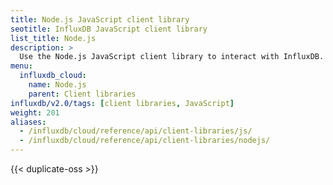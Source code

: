 ```yaml
---
title: Node.js JavaScript client library
seotitle: InfluxDB JavaScript client library
list_title: Node.js
description: >
  Use the Node.js JavaScript client library to interact with InfluxDB.
menu:
  influxdb_cloud:
    name: Node.js
    parent: Client libraries
influxdb/v2.0/tags: [client libraries, JavaScript]
weight: 201
aliases:
  - /influxdb/cloud/reference/api/client-libraries/js/
  - /influxdb/cloud/reference/api/client-libraries/nodejs/
---
```


{{< duplicate-oss >}}
